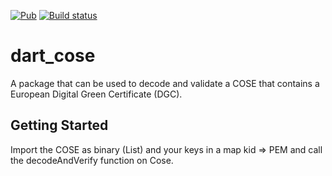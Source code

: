 [![Pub](https://img.shields.io/pub/v/dart_cose.svg)](https://pub.dartlang.org/packages/dart_cose)
[![Build status](https://travis-ci.org/jeroentrappers/dart_cose.svg?branch=main)](https://travic-ci.org/github/jeroentrappers/dart_cose)

# dart_cose

A package that can be used to decode and validate a COSE that contains
a European Digital Green Certificate (DGC).

## Getting Started

Import the COSE as binary (List<int>) and your keys in a map 
kid => PEM and call the decodeAndVerify function on Cose.


